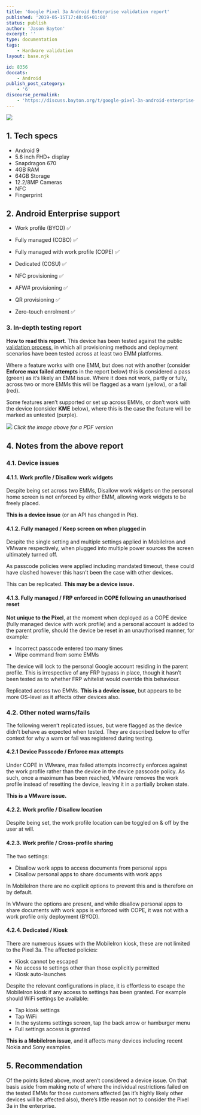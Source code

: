 ```yaml
---
title: 'Google Pixel 3a Android Enterprise validation report'
published: '2019-05-15T17:48:05+01:00'
status: publish
author: 'Jason Bayton'
excerpt: ''
type: documentation
tags: 
    - Hardware validation
layout: base.njk

id: 8356
doccats:
    - Android
publish_post_category:
    - '6'
discourse_permalink:
    - 'https://discuss.bayton.org/t/google-pixel-3a-android-enterprise-validation-report/296'
---
```

![](https://r2_worker.bayton.workers.dev/uploads/2019/06/pixel3a-white-front-min-1.png)

## 1. Tech specs

- Android 9
- 5.6 inch FHD+ display
- Snapdragon 670 
- 4GB RAM 
- 64GB Storage 
- 12.2/8MP Cameras 
- NFC
- Fingerprint

## 2. Android Enterprise support

- Work profile (BYOD) ✅
- Fully managed (COBO) ✅
- Fully managed with work profile (COPE) ✅
- Dedicated (COSU) ✅

- NFC provisioning ✅
- AFW# provisioning ✅
- QR provisioning ✅
- Zero-touch enrolment ✅

### 3. In-depth testing report

**How to read this report**. This device has been tested against the public [validation process](/android/android-enterprise-device-support/validation-process-and-information/), in which all provisioning methods and deployment scenarios have been tested across at least two EMM platforms.

Where a feature works with one EMM, but does not with another (consider **Enforce max failed attempts** in the report below) this is considered a pass (green) as it’s likely an EMM issue. Where it does not work, partly or fully, across two or more EMMs this will be flagged as a warn (yellow), or a fail (red).

Some features aren’t supported or set up across EMMs, or don’t work with the device (consider **KME** below), where this is the case the feature will be marked as untested (purple).

[![](https://r2_worker.bayton.workers.dev/uploads/2019/05/Bayton_AE_validation_Pixel3a.1.1-e1558114016148.jpg)](https://r2_worker.bayton.workers.dev/uploads/2019/05/Bayton_AE_validation_Pixel3a.1.1.pdf)
_Click the image above for a PDF version_

## 4. Notes from the above report

### 4.1. Device issues

#### 4.1.1. Work profile / Disallow work widgets

Despite being set across two EMMs, Disallow work widgets on the personal home screen is not enforced by either EMM, allowing work widgets to be freely placed.

**This is a device issue** (or an API has changed in Pie).

#### 4.1.2. Fully managed / Keep screen on when plugged in

Despite the single setting and multiple settings applied in MobileIron and VMware respectively, when plugged into multiple power sources the screen ultimately turned off.

As passcode policies were applied including mandated timeout, these could have clashed however this hasn’t been the case with other devices.

This can be replicated. **This may be a device issue.**

#### 4.1.3. Fully managed / FRP enforced in COPE following an unauthorised reset

**Not unique to the Pixel**, at the moment when deployed as a COPE device (fully managed device with work profile) and a personal account is added to the parent profile, should the device be reset in an unauthorised manner, for example:

- Incorrect passcode entered too many times
- Wipe command from some EMMs

The device will lock to the personal Google account residing in the parent profile. This is irrespective of any FRP bypass in place, though it hasn’t been tested as to whether FRP whitelist would override this behaviour.

Replicated across two EMMs. **This is a device issue**, but appears to be more OS-level as it affects other devices also.

### 4.2. Other noted warns/fails

The following weren’t replicated issues, but were flagged as the device didn’t behave as expected when tested. They are described below to offer context for why a warn or fail was registered during testing.

#### 4.2.1 Device Passcode / Enforce max attempts

Under COPE in VMware, max failed attempts incorrectly enforces against the work profile rather than the device in the device passcode policy. As such, once a maximum has been reached, VMware removes the work profile instead of resetting the device, leaving it in a partially broken state.

**This is a VMware issue.**

#### 4.2.2. Work profile / Disallow location

Despite being set, the work profile location can be toggled on &amp; off by the user at will.

#### 4.2.3. Work profile / Cross-profile sharing

The two settings:

- Disallow work apps to access documents from personal apps
- Disallow personal apps to share documents with work apps

In MobileIron there are no explicit options to prevent this and is therefore on by default.

In VMware the options are present, and while disallow personal apps to share documents with work apps is enforced with COPE, it was not with a work profile only deployment (BYOD).

#### 4.2.4. Dedicated / Kiosk

There are numerous issues with the MobileIron kiosk, these are not limited to the Pixel 3a. The affected policies:

- Kiosk cannot be escaped
- No access to settings other than those explicitly permitted
- Kiosk auto-launches

Despite the relevant configurations in place, it is effortless to escape the MobileIron kiosk if any access to settings has been granted. For example should WiFi settings be available:

- Tap kiosk settings
- Tap WiFi
- In the systems settings screen, tap the back arrow or hamburger menu
- Full settings access is granted

**This is a MobileIron issue**, and it affects many devices including recent Nokia and Sony examples.

## 5. Recommendation

Of the points listed above, most aren’t considered a device issue. On that basis aside from making note of where the individual restrictions failed on the tested EMMs for those customers affected (as it’s highly likely other devices will be affected also), there’s little reason not to consider the Pixel 3a in the enterprise.